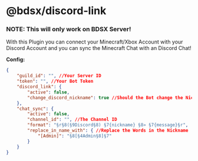 
# @bdsx/discord-link

### NOTE: This will only work on BDSX Server!


With this Plugin you can connect your Minecraft/Xbox Account with your Discord Account and you can sync the Minecraft Chat with an Discord Chat!

**Config:**
```json
{
    "guild_id": "", //Your Server ID
    "token": "", //Your Bot Token
    "discord_link": {
        "active": false,
        "change_discord_nickname": true //Should the Bot change the Nickname on the Discord Server
    },
    "chat_sync": {
        "active": false,
        "channel_id": "", //The Channel ID
        "format": "§r§8(§9Discord§8) §7{nickname} §8» §7{message}§r",
        "replace_in_name_with": { //Replace the Words in the Nickname
            "[Admin]": "§8[§4Admin§8]§7"
        }
    }
}
```